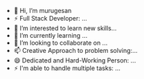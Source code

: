 - 👋 Hi, I’m murugesan 
- ⚡ Full Stack Developer: ...
- 👀 I’m interested to learn new skills...
- 🌱 I’m currently learning ...
- 💞️ I’m looking to collaborate on ...
- 📫 Creative Approach to problem solving:...
- 😄 Dedicated and Hard-Working Person: ...
- ⚡ I'm able to handle multiple tasks: ...

<!---
 is a ✨ special ✨ repository because its `README.md` (this file) appears on your GitHub profile.
You can click the Preview link to take a look at your changes.
--->
